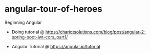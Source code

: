 # angular-tour-of-heroes
Beginning Angular

- Doing tutorial @ https://chariotsolutions.com/blog/post/angular-2-spring-boot-jwt-cors_part1/

- Angular Tutorial @ https://angular.io/tutorial

